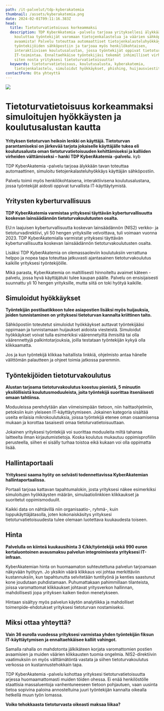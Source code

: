 ```yaml
---
path: /it-palvelut/tdp-kyberakatemia
thumbnail: /assets/kyberakatemia.png
date: 2024-02-01T09:11:16.383Z
head:
  title: Tietoturvatietoisuus korkeammaksi
  description: TDP KyberAkatemia -palvelu tarjoaa yrityksellesi älykkään alustan
    kouluttaa työntekijät varomaan tietojenkalastelua ja väärien sähköpostien
    avaamista! Palvelu toteuttaa automaattiset tietojenkalasteluhyökkäykset
    työntekijöiden sähköpostiin ja tarjoaa myös henkilökohtaisen,
    interaktiivisen koulutusalustan, jossa työntekijät oppivat tietoturvallista
    IT-toimintaa. Ennaltaehkäise työntekijäsi tekemät inhimilliset virheet ja
    siten nosta yrityksesi tietoturvatietoisuutta!
  keywords: tietoturvatietoisuus, koulutusalusta, kyberakatemia,
    tietojenkalastelu, simuloidut hyökkäykset, phishing, huijausviestit
contactForm: Ota yhteyttä
---
```

![](/assets/kyberakatemia.png)

# Tietoturvatietoisuus korkeammaksi simuloitujen hyökkäysten ja koulutusalustan kautta

**Yrityksen tietoturvan heikoin lenkki on käyttäjä. Tietoturvan parantamiseksi on järkevää tarjota jokaiselle käyttäjälle tukea eli koulutusalusta oman tietoturvatietoisuuden kehittämiseksi ja kalliiden virheiden välttämiseksi – hanki TDP KyberAkatemia -palvelu.** kyb

TDP KyberAkatemia -palvelu tarjoaa älykkään tavan toteuttaa automaattinen, simuloitu tietojenkalasteluhyökkäys käyttäjän sähköpostiin.

Palvelu toimii myös henkilökohtaisena, interaktiivisena koulutusalustana, jossa työntekijät aidosti oppivat turvallista IT-käyttäytymistä.

## Yritysten kyberturvallisuus

**TDP KyberAkatemia varmistaa yrityksesi täyttävän kyberturvallisuutta koskevan lainsäädännön tietoturvakoulutusten osalta.**

EU:n laajuisen kyberturvallisuutta koskevan lainsäädännön (NIS2) verkko- ja tietoturvadirektiivi, yli 50 hengen yrityksille velvoittava, tuli voimaan vuonna 2023. TDP KyberAkatemialla varmistat yrityksesi täyttävän kyberturvallisuutta koskevan lainsäädännön tietoturvakoulutusten osalta.

Lisäksi TDP KyberAkatemia on olemassaoleviin koulutuksiin verrattuna helppo ja nopea tapa toteuttaa jatkuvasti ajantasainen tietoturvakoulutus kaikille yrityksesi työntekijöille. 

Mikä parasta, KyberAkatemia on maltillisesti hinnoiteltu avaimet käteen -palvelu, jossa hyvä käyttäjätuki tulee kaupan päälle. Palvelu on ensisijaisesti suunnattu yli 10 hengen yrityksille, mutta siitä on toki hyötyä kaikille.

## S﻿imuloidut hyökkäykset

**Työntekijän postilaatikkoon tulee asiapostien lisäksi myös huijauksia, joiden tunnistaminen on yrityksesi tietoturvan kannalta kriittinen taito.** 

Sähköpostiin toteutetut simuloidut hyökkäykset auttavat työntekijääsi oppimaan ja tunnistamaan huijaukset aidoista viesteistä. Simuloidut hyökkäykset voivat tulla esimerkiksi väärennetyiltä ihmisiltä tai olla väärennettyjä palkintotarjouksia, joilla testataan työntekijän kykyä olla klikkaamatta. 

Jos ja kun työntekijä klikkaa haitallista linkkiä, ohjelmisto antaa hänelle välittömän palautteen ja ohjeet toimia jatkossa paremmin.

## Työntekijöiden t﻿ietoturvakoulutus

**Alustan tarjoama tietoturvakoulutus koostuu pienistä, 5 minuutin yksilöllisistä koulutusmoduuleista, joita työntekijä suorittaa itsenäisesti omaan tahtiinsa.**

Moduuleissa perehdytään alan viimeisimpään tietoon, niin haittaohjelmiin, petoksiin kuin yleiseen IT-käyttäytymiseen. Jokainen kategoria sisältää useita erilaisia mikrokoulutuksia, joissa työntekijä etenee oman osaamisensa mukaan ja korottaa tasaisesti omaa tietoturvatietoisuuttaan. 

Jokainen yrityksesi työntekijä voi suorittaa moduuleita miltä tahansa laitteelta ilman kirjautumistietoja. Koska koulutus mukautuu oppimisprofiilin perusteella, siihen ei sisälly turhaa toistoa eikä kukaan voi olla oppimatta lisää.

## H﻿allintaportaali

**Yrityksesi saama hyöty on selvästi todennettavissa KyberAkatemian hallintaportaalissa.** 

Portaali tarjoaa kattavan tapahtumalokin, josta yrityksesi näkee esimerkiksi simuloitujen hyökkäysten määrän, simulaatiolinkkien klikkaukset ja suoritetut oppimismoduulit. 

Kaikki data on nähtävillä niin organisaatio-, ryhmä-, kuin loppukäyttäjätasolla, joten kokonaiskäsitys yrityksesi tietoturvatietoisuudesta tulee olemaan luotettava kuukaudesta toiseen.

## H﻿inta

**Palvelulla on kiinteä kuukausihinta 3 €/kk/työntekijä sekä 990 euron kertaluontoinen avausmaksu palvelun integroimisesta yrityksesi IT-infraan.**

KyberAkatemian hinta on huomaamaton suhteutettuna palvelun tarjoamaan näkyvään hyötyyn. Jo yksikin väärä klikkaus voi johtaa merkittäviin kustannuksiin, kun tapahtunutta selvitetään tuntityönä ja kenties saastunut kone joudutaan puhdistamaan. Puhumattakaan pahimmillaan tilanteista, joissa varomattomat klikkaukset johtavat yritysverkon hallinnan, mahdollisesti jopa yrityksen kaiken tiedon menetykseen. 

H﻿intaan sisältyy myös palvelun käytön analytiikka  ja mahdolliset toimenpide-ehdotukset yrityksesi tietoturvan nostamiseksi.

## M﻿iksi ottaa yhteyttä?

**Vain 36 eurolla vuodessa yrityksesi varmistaa yhden työntekijän fiksun IT-käyttäytymisen ja ennaltaehkäisee kalliit vahingot.**

Samalla rahalla on mahdotonta jälkikäteen korjata varomattomien postien avaamisien ja muiden väärien klikkausten tuomia ongelmia. NIS2-direktiivin vaatimuksiin on myös välttämätöntä vastata ja siihen tietoturvakoulutus verkossa on kustannustehokkain tapa.

TDP KyberAkatemia -palvelu kohottaa yrityksesi tietoturvatietoisuutta arjessa huomaamattomasti muiden töiden ohessa. Ei enää henkilöstölle staattisia massaluentoja vanhentuneeseen tietoon pohjautuen, vaan uusinta tietoa sopivina paloina annosteltuina juuri työntekijän kannalta oikealla hetkellä muun työn lomassa.

**V﻿oiko tehokkaasta tietoturvasta oikeasti maksaa liikaa?**